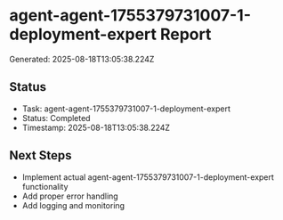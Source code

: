 # agent-agent-1755379731007-1-deployment-expert Report

Generated: 2025-08-18T13:05:38.224Z

## Status
- Task: agent-agent-1755379731007-1-deployment-expert
- Status: Completed
- Timestamp: 2025-08-18T13:05:38.224Z

## Next Steps
- Implement actual agent-agent-1755379731007-1-deployment-expert functionality
- Add proper error handling
- Add logging and monitoring
